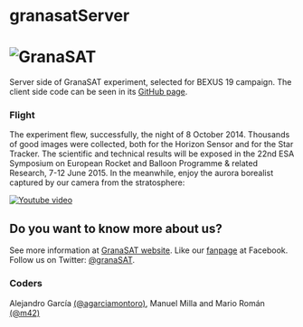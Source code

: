 granasatServer
========================================================================
![GranaSAT](https://cloud.githubusercontent.com/assets/3924815/3865957/261cbb64-1fb6-11e4-8724-823485676743.jpg)
========================================================================
Server side of GranaSAT experiment, selected for BEXUS 19 campaign.
The client side code can be seen in its [GitHub page](https://github.com/M42/granasatClient).

### Flight

The experiment flew, successfully, the night of 8 October 2014. Thousands of good images were collected, both for the Horizon Sensor and for the Star Tracker. The scientific and technical results will be exposed in the 22nd ESA Symposium on European Rocket and Balloon Programme & related Research, 7-12 June 2015.
In the meanwhile, enjoy the aurora borealist captured by our camera from the stratosphere:

[![Youtube video](https://cloud.githubusercontent.com/assets/3924815/7339020/2846735e-ec60-11e4-8b13-d59831fd01a4.png)](https://www.youtube.com/watch?v=YUlWg6wuCxo)

## Do you want to know more about us?

See more information at [GranaSAT website](http://granasat.ugr.es).
Like our [fanpage](http://www.facebook.com/granasat) at Facebook.
Follow us on Twitter: [@granaSAT](http://twitter.com/GranaSAT).

### Coders
Alejandro García [(@agarciamontoro)](https://github.com/agarciamontoro), Manuel Milla and Mario Román [(@m42)](https://github.com/M42)
